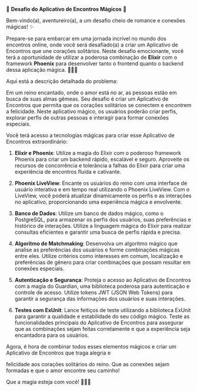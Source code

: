 🌹 **Desafio do Aplicativo de Encontros Mágicos** 💖

Bem-vindo(a), aventureiro(a), a um desafio cheio de romance e conexões mágicas! ✨

Prepare-se para embarcar em uma jornada incrível no mundo dos encontros online, onde você será desafiado(a) a criar um Aplicativo de Encontros que une corações solitários. Neste desafio emocionante, você terá a oportunidade de utilizar a poderosa combinação de **Elixir** com o framework **Phoenix** para desenvolver tanto o frontend quanto o backend dessa aplicação mágica. 💑🧙‍♀️

Aqui está a descrição detalhada do problema:

Em um reino encantado, onde o amor está no ar, as pessoas estão em busca de suas almas gêmeas. Seu desafio é criar um Aplicativo de Encontros que permita que os corações solitários se conectem e encontrem a felicidade. Neste aplicativo mágico, os usuários poderão criar perfis, explorar perfis de outras pessoas e interagir para formar conexões especiais.

Você terá acesso a tecnologias mágicas para criar esse Aplicativo de Encontros extraordinário:

1. **Elixir e Phoenix**: Utilize a magia do Elixir com o poderoso framework Phoenix para criar um backend rápido, escalável e seguro. Aproveite os recursos de concorrência e tolerância a falhas do Elixir para criar uma experiência de encontros fluída e cativante.

2. **Phoenix LiveView**: Encante os usuários do reino com uma interface de usuário interativa e em tempo real utilizando o Phoenix LiveView. Com o LiveView, você poderá atualizar dinamicamente os perfis e as interações no aplicativo, proporcionando uma experiência mágica e envolvente.

3. **Banco de Dados**: Utilize um banco de dados mágico, como o PostgreSQL, para armazenar os perfis dos usuários, suas preferências e histórico de interações. Utilize a linguagem mágica do Elixir para realizar consultas eficientes e garantir uma busca de perfis rápida e precisa.

4. **Algoritmo de Matchmaking**: Desenvolva um algoritmo mágico que analise as preferências dos usuários e forme combinações mágicas entre eles. Utilize critérios como interesses em comum, localização e preferências de gênero para criar combinações que possam resultar em conexões especiais.

5. **Autenticação e Segurança**: Proteja o acesso ao Aplicativo de Encontros com a magia do Guardian, uma biblioteca poderosa para autenticação e controle de acesso. Utilize tokens JWT (JSON Web Tokens) para garantir a segurança das informações dos usuários e suas interações.

6. **Testes com ExUnit**: Lance feitiços de teste utilizando a biblioteca ExUnit para garantir a qualidade e estabilidade do seu código mágico. Teste as funcionalidades principais do Aplicativo de Encontros para assegurar que as combinações sejam feitas corretamente e que a experiência seja encantadora para os usuários.

Agora, é hora de combinar todos esses elementos mágicos e criar um Aplicativo de Encontros que traga alegria e

 felicidade aos corações solitários do reino. Que as conexões sejam formadas e que o amor encontre seu caminho!

Que a magia esteja com você! 💖🧙✨